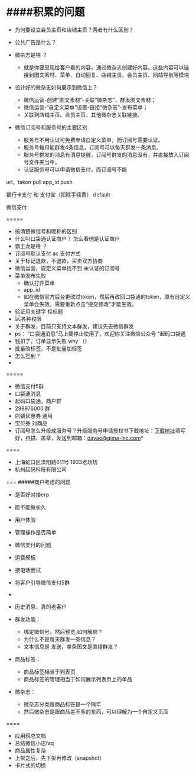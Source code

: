 ####积累的问题
=====
* 为何要设立会员主页和店铺主页？两者有什么区别？
* 公共广告是什么？
* 微杂志是啥 ？
	+ 就是你要呈现给客户看的内容，通过微杂志创建好内容。这些内容可以链接到图文素材、菜单、自动回复、店铺主页、会员主页、网站导航等模块

* 设计好的微杂志如何展示到微信上？ 
	+ 微信运营-创建“图文素材”-关联“微杂志”，群发图文素材；
	+ 微信运营-“自定义菜单”设置-链接“微杂志”-发布菜单；
	+ 关联到店铺主页、会员主页、其他微杂志关联链接。
	
	
	
* 微信订阅号和服务号的主要区别
	+ 服务号不用认证可免费申请自定义菜单，而订阅号需要认证。
	+ 服务号每月能群发4条信息，订阅号可以每天群发一条消息。
	+ 服务号群发的消息有消息提醒，订阅号群发的消息没有，并直接放入订阅号文件夹当中。
	+ 认证服务号可以申请微信支付，而订阅号不能


url，takon  pull
app_id  push

银行卡支付 和  支付宝（扣除手续费）  default

微信支付

=====
* 搞清楚微信号和昵称的区别
* 什么叫口袋通认证商户？ 怎么看他是认证商户
* 霸王龙是啥 ？
* 订阅号默认支付 ac 支付方式
* 关于标记退款，不退款，买卖双方协商
* 微信运营，自定义菜单找不到  未认证的订阅号
* 菜单发布失败
	+ 确认打开菜单
	+ app_id
	+ 如在微信官方后台更改过token，然后再改回口袋通的token，原有自定义菜单会失效，需要重新点击“提交修改”才能生效。
* 验证用关键字 挂标题
* ![各种权限](http://imgqn.koudaitong.com/upload_files/2014/05/20/FoAjVJqAs0X3xnQF2wGRo70tvXir.png!730x0.jpg)
* 关于群发，目前只支持文本群发，建议先去微信群发
* ps： “口袋通消息”马上要停止使用了，欢迎你关注微信公众号 “起码口袋通
* 钱扣了，订单显示失败  why  （）
* 批量改标签，不是批量加标签
* 怎么签到？
* 

=====

* 微信支付5群
* 口袋通消息
* 起码口袋通，商户群
* 298976000 群
* 店铺优惠券  通用
* 宝贝券  对商品
* 订阅号怎么升级成服务号？升级服务号申请授权书下载地址：[下载地址](http://pan.baidu.com/s/1gdqUOON)填写好，扫描、盖章，发送到邮箱：dayao@qima-inc.com* 

====
* 上海虹口区溧阳路611号 1933老场坊
* 杭州起码科技有限公司


===
#####商户考虑的问题
+ 是否好对接erp
+ 能不能做长久
+ 用户体验
+ 管理操作是否简单
+ 微信支付的问题
+ 运费模板
+ 接电话尝试
+ 将客户引导微信支付5群
+ 

+ 历史消息，真的老客户



+ 群发功能：
	- 绑定微信号，然后预览,如何解绑？
	- 为什么不是每天群发一条信息？
	- 文本信息是 发送，单条图文是直接群发？
	
+ 商品标签：
	- 商品标签相当于列表页
	- 商品标签的管理相当于如何展示列表页上的单品
	
+ 微杂志：
	- 微杂志分类跟商品标签是一个隔年
	- 然后微杂志是跟商品差不多的东西，可以理解为一个自定义页面
	
====
+ 应用鸦总文档
+ 总结微信小店faq
+ 商品属性复杂
+ 上架之后，先下架再修改（snapshot）
+ 卡片式的切换
